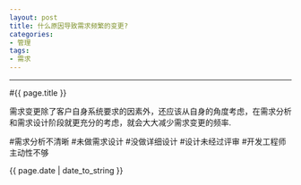 ```yaml
---
layout: post
title: 什么原因导致需求频繁的变更?
categories:
- 管理
tags:
- 需求
---
```

---
#{{ page.title }}

需求变更除了客户自身系统要求的因素外，还应该从自身的角度考虑，在需求分析和需求设计阶段就更充分的考虑，就会大大减少需求变更的频率.

#需求分析不清晰
#未做需求设计
#没做详细设计
#设计未经过评审
#开发工程师主动性不够

{{ page.date | date_to_string }}
